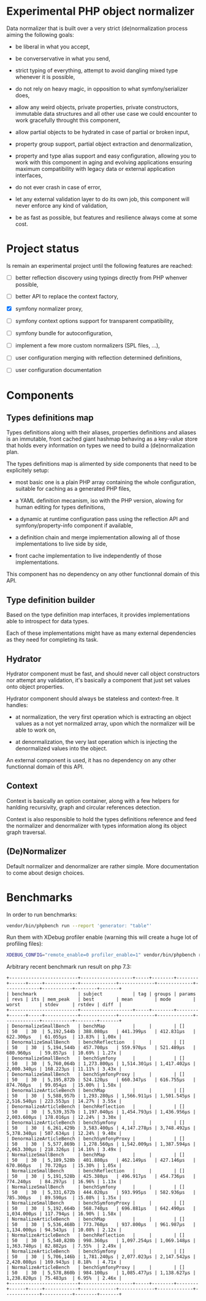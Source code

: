 # Experimental PHP object normalizer

Data normalizer that is built over a very strict (de)normalization process
aiming the following goals:

 - be liberal in what you accept,

 - be converservative in what you send,

 - strict typing of everything, attempt to avoid dangling mixed type
   whenever it is possible,

 - do not rely on heavy magic, in opposition to what
   symfony/serializer does,

 - allow any weird objects, private properties, private constructors,
   immutable data structures and all other use case we could encounter
   to work gracefully throught this component,

 - allow partial objects to be hydrated in case of partial or
   broken input,

 - property group support, partial object extraction and denormalization,

 - property and type alias support and easy configuration, allowing you to
   work with this component in aging and evolving applications ensuring
   maximum compatibility with legacy data or external application interfaces,

 - do not ever crash in case of error,

 - let any external validation layer to do its own job, this component will
   never enforce any kind of validation,

 - be as fast as possible, but features and resilience always come at some cost.

# Project status

Is remain an experimental project until the following features are reached:

 - [ ] better reflection discovery using typings directly from PHP whenver
       possible,

 - [ ] better API to replace the context factory,

 - [x] symfony normalizer proxy,

 - [ ] symfony context options support for transparent compatibility,

 - [ ] symfony bundle for autoconfiguration,

 - [ ] implement a few more custom normalizers (SPL files, ...),

 - [ ] user configuration merging with reflection determined definitions,

 - [ ] user configuration documentation

# Components

## Types definitions map

Types definitions along with their aliases, properties definitions and aliases
is an immutable, front cached giant hashmap behaving as a key-value store that
holds every information on types we need to build a (de)normalization plan.

The types definitions map is alimented by side components that need to be
explicitely setup:

 - most basic one is a plain PHP array containing the whole configuration,
   suitable for caching as a generated PHP files,

 - a YAML definition mecanism, iso with the PHP version, alowing for human
   editing for types definitions,

 - a dynamic at runtime configuration pass using the reflection API and
   symfony/property-info component if available,

 - a definition chain and merge implementation allowing all of those
   implementations to live side by side,

 - front cache implementation to live independently of those implementations.

This component has no dependency on any other functionnal domain of this API.

## Type definition builder

Based on the type definition map interfaces, it provides implementations able
to introspect for data types.

Each of these implementations might have as many external dependencies as they
need for completing its task.

## Hydrator

Hydrator component must be fast, and should never call object constructors nor
attempt any validation, it's basically a component that just set values onto
object properties.

Hydrator component should always be stateless and context-free. It handles:

 - at normalization, the very first operation which is extracting an object
   values as a not yet normalized array, upon which the normalizer will be
   able to work on,

 - at denormalization, the very last operation which is injecting the
   denormalized values into the object.

An external component is used, it has no dependency on any other functionnal
domain of this API.

## Context

Context is basically an option container, along with a few helpers for hanlding
recursivity, graph and circular references detection.

Context is also responsible to hold the types definitions reference and feed
the normalizer and denormalizer with types information along its object graph
traversal.

## (De)Normalizer

Default normalizer and denormalizer are rather simple. More documentation to
come about design choices.

# Benchmarks

In order to run benchmarks:

```sh
vendor/bin/phpbench run --report 'generator: "table"'
```

Run them with XDebug profiler enable (warning this will create a huge lot of
profiling files):

```sh
XDEBUG_CONFIG="remote_enable=0 profiler_enable=1" vendor/bin/phpbench run --report 'generator: "table"' --revs 5
```

Arbitrary recent benchmark run result on php 7.3:

```
+-------------------------+-------------------+-----+--------+--------+------+-----+------------+-------------+-------------+-------------+-------------+-----------+--------+-------+
| benchmark               | subject           | tag | groups | params | revs | its | mem_peak   | best        | mean        | mode        | worst       | stdev     | rstdev | diff  |
+-------------------------+-------------------+-----+--------+--------+------+-----+------------+-------------+-------------+-------------+-------------+-----------+--------+-------+
| DenormalizeSmallBench   | benchMap          |     |        | []     | 50   | 30  | 5,192,544b | 388.080μs   | 441.399μs   | 412.831μs   | 622.300μs   | 61.055μs  | 13.83% | 1.00x |
| DenormalizeSmallBench   | benchReflection   |     |        | []     | 50   | 30  | 5,194,544b | 457.700μs   | 559.970μs   | 521.489μs   | 680.960μs   | 59.857μs  | 10.69% | 1.27x |
| DenormalizeSmallBench   | benchSymfony      |     |        | []     | 50   | 30  | 5,760,064b | 1,273.800μs | 1,514.301μs | 1,417.402μs | 2,000.340μs | 168.223μs | 11.11% | 3.43x |
| DenormalizeSmallBench   | benchSymfonyProxy |     |        | []     | 50   | 30  | 5,195,872b | 524.120μs   | 660.347μs   | 616.755μs   | 874.760μs   | 99.054μs  | 15.00% | 1.50x |
| DenormalizeArticleBench | benchMap          |     |        | []     | 50   | 30  | 5,588,957b | 1,293.280μs | 1,566.911μs | 1,501.545μs | 2,516.540μs | 223.553μs | 14.27% | 3.55x |
| DenormalizeArticleBench | benchReflection   |     |        | []     | 50   | 30  | 5,539,357b | 1,197.040μs | 1,454.793μs | 1,436.956μs | 2,003.600μs | 178.016μs | 12.24% | 3.30x |
| DenormalizeArticleBench | benchSymfony      |     |        | []     | 50   | 30  | 6,261,429b | 3,583.400μs | 4,147.278μs | 3,748.492μs | 5,378.340μs | 507.634μs | 12.24% | 9.40x |
| DenormalizeArticleBench | benchSymfonyProxy |     |        | []     | 50   | 30  | 5,577,869b | 1,278.560μs | 1,542.009μs | 1,387.594μs | 2,063.300μs | 218.326μs | 14.16% | 3.49x |
| NormalizeSmallBench     | benchMap          |     |        | []     | 50   | 30  | 5,189,528b | 401.880μs   | 462.149μs   | 427.146μs   | 670.860μs   | 70.720μs  | 15.30% | 1.05x |
| NormalizeSmallBench     | benchReflection   |     |        | []     | 50   | 30  | 5,191,528b | 425.380μs   | 496.917μs   | 454.736μs   | 774.240μs   | 84.297μs  | 16.96% | 1.13x |
| NormalizeSmallBench     | benchSymfony      |     |        | []     | 50   | 30  | 5,331,672b | 444.020μs   | 593.995μs   | 582.936μs   | 785.300μs   | 89.590μs  | 15.08% | 1.35x |
| NormalizeSmallBench     | benchSymfonyProxy |     |        | []     | 50   | 30  | 5,192,664b | 568.740μs   | 696.881μs   | 642.490μs   | 1,034.000μs | 117.794μs | 16.90% | 1.58x |
| NormalizeArticleBench   | benchMap          |     |        | []     | 50   | 30  | 5,536,468b | 773.760μs   | 937.800μs   | 961.987μs   | 1,134.000μs | 94.543μs  | 10.08% | 2.12x |
| NormalizeArticleBench   | benchReflection   |     |        | []     | 50   | 30  | 5,540,820b | 998.360μs   | 1,097.254μs | 1,069.148μs | 1,363.740μs | 82.882μs  | 7.55%  | 2.49x |
| NormalizeArticleBench   | benchSymfony      |     |        | []     | 50   | 30  | 5,706,146b | 1,781.240μs | 2,077.023μs | 2,147.542μs | 2,420.080μs | 169.943μs | 8.18%  | 4.71x |
| NormalizeArticleBench   | benchSymfonyProxy |     |        | []     | 50   | 30  | 5,578,860b | 984.100μs   | 1,085.477μs | 1,138.627μs | 1,238.820μs | 75.483μs  | 6.95%  | 2.46x |
+-------------------------+-------------------+-----+--------+--------+------+-----+------------+-------------+-------------+-------------+-------------+-----------+--------+-------+
```

